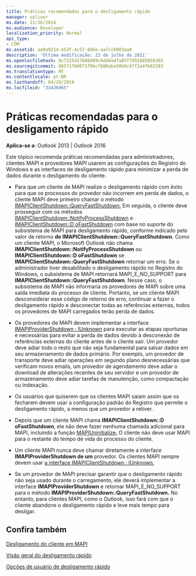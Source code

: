 ```yaml
---
title: Práticas recomendadas para o desligamento rápido
manager: soliver
ms.date: 11/16/2014
ms.audience: Developer
localization_priority: Normal
api_type:
- COM
ms.assetid: ae8a9214-e53f-4c57-8dbe-aa7cc6903aa8
description: 'Última modificação: 23 de julho de 2011'
ms.openlocfilehash: 8c7225427b80d89c6dd8adfa85f7d91885850365
ms.sourcegitcommit: 8657170d071f9bcf680aba50b9c07f2a4fb82283
ms.translationtype: MT
ms.contentlocale: pt-BR
ms.lasthandoff: 04/28/2019
ms.locfileid: "33426965"
---
```

# <a name="best-practices-for-fast-shutdown"></a>Práticas recomendadas para o desligamento rápido

  
  
**Aplica-se a**: Outlook 2013 | Outlook 2016 
  
Este tópico recomenda práticas recomendadas para administradores, clientes MAPI e provedores MAPI usarem as configurações do Registro do Windows e as interfaces de desligamento rápido para minimizar a perda de dados durante o desligamento do cliente.
  
- Para que um cliente de MAPI realize o desligamento rápido com êxito para que os processos do provedor não incorrem em perda de dados, o cliente MAPI deve primeiro chamar o método [IMAPIClientShutdown::QueryFastShutdown.](imapiclientshutdown-queryfastshutdown.md) Em seguida, o cliente deve prosseguir com os métodos [IMAPIClientShutdown::NotifyProcessShutdown](imapiclientshutdown-notifyprocessshutdown.md) e [IMAPIClientShutdown::D oFastShutdown](imapiclientshutdown-dofastshutdown.md) com base no suporte do subsistema de MAPI para desligamento rápido, conforme indicado pelo valor de retorno **de IMAPIClientShutdown::QueryFastShutdown**. Como um cliente MAPI, o Microsoft Outlook não chama **IMAPIClientShutdown::NotifyProcessShutdown** ou **IMAPIClientShutdown::D oFastShutdown** se **IMAPIClientShutdown::QueryFastShutdown** retornar um erro. Se o administrador tiver desabilitado o desligamento rápido no Registro do Windows, o subsistema de MAPI retornará MAPI_E_NO_SUPPORT para **IMAPIClientShutdown::QueryFastShutdown**. Nesse caso, o subsistema de MAPI não informaria os provedores de MAPI sobre uma saída imediata do processo de cliente. Portanto, se um cliente MAPI desconsiderar esse código de retorno de erro, continuar a fazer o desligamento rápido e desconectar todas as referências externas, todos os provedores de MAPI carregados terão perda de dados. 
    
- Os provedores de MAPI devem implementar a interface [IMAPIProviderShutdown : IUnknown](imapiprovidershutdowniunknown.md) para executar as etapas oportunas e necessárias para evitar a perda de dados devido à desconexão de referências externas do cliente antes de o cliente sair. Um provedor deve adiar todo o resto que não seja fundamental para salvar dados em seu armazenamento de dados primário. Por exemplo, um provedor de transporte deve adiar operações em segundo plano desnecessárias que verificam novos emails, um provedor de agendamento deve adiar o download de alterações recentes de seu servidor e um provedor de armazenamento deve adiar tarefas de manutenção, como compactação ou indexação. 
    
- Os usuários que quiserem que os clientes MAPI saiam assim que os fecharem devem usar a configuração padrão do Registro que permite o desligamento rápido, a menos que um provedor a retiver.
    
- Depois que um cliente MAPI chama **IMAPIClientShutdown::D oFastShutdown**, ele não deve fazer nenhuma chamada adicional para MAPI, incluindo a função [MAPIUninitialize.](mapiuninitialize.md) O cliente não deve usar MAPI para o restante do tempo de vida do processo do cliente. 
    
- Um cliente MAPI nunca deve chamar diretamente a interface **IMAPIProviderShutdown de um** provedor. Os clientes MAPI sempre devem usar [a interface IMAPIClientShutdown : IUnknown.](imapiclientshutdowniunknown.md) 
    
- Se um provedor de MAPI precisar garantir que o desligamento rápido não seja usado durante o carregamento, ele deverá implementar a interface **IMAPIProviderShutdown** e retornar MAPI_E_NO_SUPPORT para o método **IMAPIProviderShutdown::QueryFastShutdown.** No entanto, para clientes MAPI, como o Outlook, isso fará com que o cliente abandone o desligamento rápido e leve mais tempo para desligar. 
    
## <a name="see-also"></a>Confira também



[Desligamento do cliente em MAPI](client-shutdown-in-mapi.md)
  
[Visão geral do desligamento rápido](fast-shutdown-overview.md)
  
[Opções de usuário de desligamento rápido](fast-shutdown-user-options.md)


